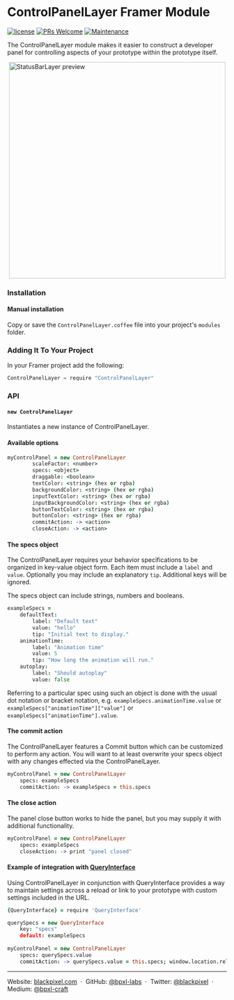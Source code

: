 # ControlPanelLayer Framer Module

[![license](https://img.shields.io/github/license/bpxl-labs/RemoteLayer.svg)](https://opensource.org/licenses/MIT)
[![PRs Welcome](https://img.shields.io/badge/PRs-welcome-brightgreen.svg)](.github/CONTRIBUTING.md)
[![Maintenance](https://img.shields.io/maintenance/yes/2017.svg)]()

The ControlPanelLayer module makes it easier to construct a developer panel for controlling aspects of your prototype within the prototype itself.
	
<img src="https://cloud.githubusercontent.com/assets/935/25053522/5e1b0ad2-211d-11e7-8a43-b91558fa2d63.png" width="497" style="display: block; margin: auto" alt="StatusBarLayer preview" />	

### Installation

#### Manual installation

Copy or save the `ControlPanelLayer.coffee` file into your project's `modules` folder.

### Adding It To Your Project

In your Framer project add the following:

```javascript
ControlPanelLayer = require "ControlPanelLayer"
```

### API

#### `new ControlPanelLayer`

Instantiates a new instance of ControlPanelLayer.

#### Available options

```coffeescript
myControlPanel = new ControlPanelLayer
		scaleFactor: <number>
		specs: <object>
		draggable: <boolean>
		textColor: <string> (hex or rgba)
		backgroundColor: <string> (hex or rgba)
		inputTextColor: <string> (hex or rgba)
		inputBackgroundColor: <string> (hex or rgba)
		buttonTextColor: <string> (hex or rgba)
		buttonColor: <string> (hex or rgba)
		commitAction: -> <action>
		closeAction: -> <action>
```

#### The specs object

The ControlPanelLayer requires your behavior specifications to be organized in key-value object form. Each item must include a `label` and `value`. Optionally you may include an explanatory `tip`. Additional keys will be ignored.

The specs object can include strings, numbers and booleans.

```coffeescript
exampleSpecs =
	defaultText:
		label: "Default text"
		value: "hello"
		tip: "Initial text to display."
	animationTime:
		label: "Animation time"
		value: 5
		tip: "How long the animation will run."
	autoplay:
		label: "Should autoplay"
		value: false
```

Referring to a particular spec using such an object is done with the usual dot notation or bracket notation, e.g. `exampleSpecs.animationTime.value` or `exampleSpecs["animationTime"]["value"]` or `exampleSpecs["animationTime"].value`.

#### The commit action

The ControlPanelLayer features a Commit button which can be customized to perform any action. You will want to at least overwrite your specs object with any changes effected via the ControlPanelLayer.

```coffeescript
myControlPanel = new ControlPanelLayer
	specs: exampleSpecs
	commitAction: -> exampleSpecs = this.specs
```

#### 	The close action
	
The panel close button works to hide the panel, but you may supply it with additional functionality.

```coffeescript
myControlPanel = new ControlPanelLayer
	specs: exampleSpecs
	closeAction: -> print "panel closed"
```

#### Example of integration with [QueryInterface](https://github.com/marckrenn/framer-QueryInterface/)

Using ControlPanelLayer in conjunction with QueryInterface provides a way to maintain settings across a reload or link to your prototype with custom settings included in the URL.

```coffeescript
{QueryInterface} = require 'QueryInterface'

querySpecs = new QueryInterface
	key: "specs"
	default: exampleSpecs
	
myControlPanel = new ControlPanelLayer
	specs: querySpecs.value
	commitAction: -> querySpecs.value = this.specs; window.location.reload(false)
```

---

Website: [blackpixel.com](https://blackpixel.com) &nbsp;&middot;&nbsp;
GitHub: [@bpxl-labs](https://github.com/bpxl-labs/) &nbsp;&middot;&nbsp;
Twitter: [@blackpixel](https://twitter.com/blackpixel) &nbsp;&middot;&nbsp;
Medium: [@bpxl-craft](https://medium.com/bpxl-craft)
